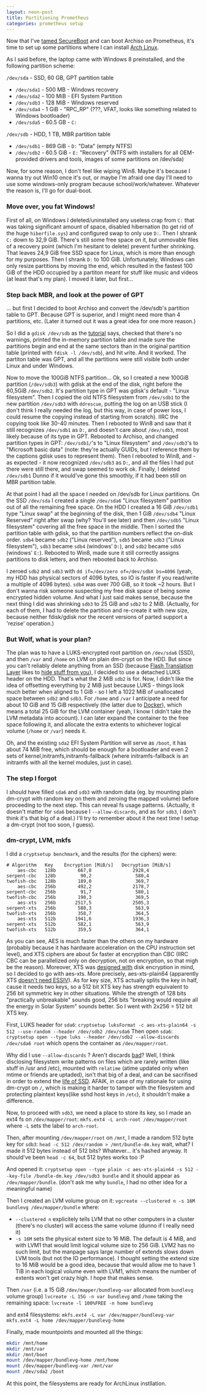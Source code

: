 ```yaml
---
layout: neon-post
title: Partitioning Prometheus
categories: prometheus setup
---
```

Now that I've [tamed SecureBoot][tamesb] and can boot Archiso on Prometheus, it's time to set up some partitions where I can install [Arch Linux][arch].

As I said before, the laptop came with Windows 8 preinstalled, and the following partition scheme:

`/dev/sda` - SSD, 60 GB, GPT partition table

* `/dev/sda1` - 500 MB - Windows recovery
* `/dev/sda2` - 100 MiB - EFI System Partition
* `/dev/sdb3` - 128 MiB - Windows reserved
* `/dev/sda4` - 1 GiB - "RPC_RP" (???, VFAT, looks like something related to Windows bootloader)
* `/dev/sda5` - 60.5 GB - `C:`

`/dev/sdb` - HDD, 1 TB, MBR partition table

* `/dev/sdb1` - 869 GiB - `D:` "Data" (empty NTFS)
* `/dev/sdb2` - 60.5 GiB - `E:` "Recovery" (NTFS with installers for all OEM-provided drivers and tools, images of some partitions on /dev/sda)

Now, for some reason, I don't feel like wiping Win8. Maybe it's because I wanna try out Win10 once it's out, or maybe I'm afraid one day I'll need to use some windows-only program because school/work/whatever. Whatever the reason is, I'll go for dual-boot.

### Move over, you fat Windows!

First of all, on Windows I deleted/uninstalled any useless crap from `C:` that was taking significant amount of space, disabled hibernation (to get rid of the huge `hiberfile.sys`) and configured swap to only use `D:`. Then I shrank `C:` down to 32,9 GiB. There's still some free space on it, but unmovable files of a recovery point (which I'm hesitant to delete) prevent further shrinking. That leaves 24,9 GiB free SSD space for Linux, which is more than enough for my purposes. Then I shrank `D:` to 100 GiB. Unfortunately, Windows can only resize partitions by moving the end, which resulted in the fastest 100 GiB of the HDD occupied by a partiton meant for stuff like music and videos (at least that's my plan). I moved it later, but first...

### Step back MBR, and look at the power of GPT

... but first I decided to boot Archiso and convert the /dev/sdb's partition table to GPT. Because GPT is superior, and I might need more than 4 partitions, etc. (Later it turned out it was a great idea for one more reason.)

So I did a `gdisk /dev/sdb` as the [tutorial][gpttut] says, checked that there's no warnings, printed the in-memory partition table and made sure the partitions begin and end at the same sectors than in the original partition table (printed with `fdisk -l /dev/sdb`), and hit `w`rite. And it worked. The partiton table was GPT, and all the partitions were still visible both under Linux and under Windows.

Now to move the 100GiB NTFS partition...
Ok, so I created a new 100GiB partition (`/dev/sdb3`) with gdisk at the end of the disk, right before the 60,5GiB `/dev/sdb2`. It's partition type in GPT was gdisk's default - "Linux filesystem". Then I copied the old NTFS filesystem from `/dev/sdb1` to the new partition `/dev/sdb3` with `ddrescue`, putting the log on an USB stick (I don't think I really needed the log, but this way, in case of power loss, I could resume the copying instead of starting from scratch). IIRC the copying took like 30-40 minutes. Then I rebooted to Win8 and saw that it still recognizes `/dev/sdb1` as `D:`, and doesn't care about `/dev/sdb3`, most likely because of its type in GPT. Rebooted to Archiso, and changed partition types in GPT: `/dev/sdb1/`'s to "Linux filesystem" and `/dev/sdb3`'s to "Microsoft basic data" (note: they're actually GUIDs, but I reference them by the captions gdisk uses to represent them). Then I rebooted to Win8, and - as expected - it now recognized `/dev/sdb3` as `D:`, and all the files I had put there were still there, and swap seemed to work ok. Finally, I deleted `/dev/sdb1` Dunno if it would've gone this smoothly, if it had been still on MBR partition table.

At that point I had all the space I needed on /dev/sdb for Linux partitions.
On the SSD `/dev/sda` I created a single `/dev/sda6` "Linux filesystem" partition out of all the remaining free space. On the HDD I created a 16 GiB `/dev/sdb1` type "Linux swap" at the beginning of the disk, then 1 GiB `/dev/sdb4` "Linux Reserved" right after swap (why? You'll see later) and then `/dev/sdb5` "Linux filesystem" covering all the free space in the middle. Then I sorted the partition table with gdisk, so that the partition numbers reflect the on-disk order. `sdb4` became `sdb2` ("Linux reserved"), `sdb5` became `sdb3` ("Linux filesystem"), `sdb3` became `sdb4` (windows' `D:`), and `sdb2` became `sdb5` (windows' `E:`). Rebooted to Win8, made sure it still correctly assigns partitions to disk letters, and then rebooted back to Archiso.

I zeroed `sdb2` and `sdb3` with `dd if=/dev/zero of=/dev/sdbX bs=4096` (yeah, my HDD has physical sectors of 4096 bytes, so IO is faster if you read/write a multiple of 4096 bytes). `sdb4` was over 700 GiB, so it took ~2 hours. But I don't wanna risk someone suspecting my free disk space of being some encrypted hidden volume. And what I just said makes sense, because the next thing I did was shrinking `sdb3` to 25 GiB and `sdb2` to 2 MiB. (Actually, for each of them, I had to delete the partition and re-create it with new size, because neither fdisk/gdisk nor the recent versions of parted support a 'rezise' operation.)

### But Wolf, what is your plan?

The plan was to have a LUKS-encrypted root partition on `/dev/sda6` (SSD), and then `/var` and `/home` on LVM on plain dm-crypt on the HDD. But since you can't reliably delete anything from an SSD (because [Flash Translation Layer][ssd-ftl] likes to [hide stuff from you][ssd-issues]), I decided to use a detached LUKS header on the HDD. That's what the 2 MiB `sdb2` is for. Now, I didn't like the idea of offsetting everything by 2 MiB just because LUKS - things look much better when aligned to 1 GiB - so I left a 1022 MiB of unallocated space between `sdb2` and `sdb3`. For `/home` and `/var` I anticipate a need for about 10 GiB and 15 GiB respectively (the latter due to [Docker]), which means a total 25 GiB for the LVM container (yeah, I know I didn't take the LVM metadata into account). I can later expand the container to the free space following it, and allocate the extra extents to whichever logical volume (`/home` or `/var`) needs it.

Oh, and the existing `sda2` EFI System Partition will serve as `/boot`, it has about 74 MiB free, which should be enough for a bootloader and even 2 sets of kernel,initramfs,initramfs-fallback (where initramfs-fallback is an initramfs with all the kernel modules, just in case).

### The step I forgot

I should have filled `sda6` and `sdb3` with random data (eg. by mounting plain dm-crypt with random key on them and zeroing the mapped volume) before proceeding to the next step. This can reveal fs usage patterns. (Actually, it doesn't matter for `sda6` because I `--allow-discards`, and as for `sdb3`, I don't think it's that big of a deal.) I'll try to remember about it the next time I setup a dm-crypt (not too soon, I guess).

### dm-crypt, LVM, mkfs

I did a `cryptsetup benchmark`, and the results (for the ciphers) were:

```
# Algorithm   Key    Encryption [MiB/s]   Decryption [MiB/s]
    aes-cbc   128b        667,8               2928,4
serpent-cbc   128b         90,2                580,4
twofish-cbc   128b        189,0                369,7
    aes-cbc   256b        492,2               2178,7
serpent-cbc   256b         91,7                580,1
twofish-cbc   256b        190,3                369,5
    aes-xts   256b       2517,5               2505,3
serpent-xts   256b        580,3                563,9
twofish-xts   256b        358,7                364,5
    aes-xts   512b       1941,6               1936,3
serpent-xts   512b        582,1                563,9
twofish-xts   512b        359,5                364,1
```

As you can see, AES is much faster than the others on my hardware (probably because it has hardware acceleration on the CPU instruction set level), and XTS ciphers are about 5x faster at encryption than CBC (IIRC CBC can be parallelized only on decryption, not on encryption, so that migh be the reason). Moreover, XTS was [designed with][XTS-wiki] disk encryption in mind, so I decided to go with aes-xts. More precisely, aes-xts-plain64 (apparently XTS [doesn't need ESSIV][xts-no-essiv]). As for key size, XTS actually splits the key in half, cause it needs two keys, so a 512 bit XTS key has strength equivalent to 256 bit symmetric key in other situations. While the strength of 128 bits "practically unbreakable" sounds good, 256 bits "breaking would require all the energy in Solar System" sounds better. So I went with 2x256 = 512 bit XTS key.

First, LUKS header for `sda6`:
`cryptsetup luksFormat -c aes-xts-plain64 -s 512 --use-random --header /dev/sdb2 /dev/sda6`
Then open `sda6`:
`cryptsetup open --type luks --header /dev/sdb2 --allow-discards /dev/sda6 root`
which opens the container as `/dev/mapper/root`.

Why did I use `--allow-discards` ? Aren't discards [bad][discard-bad]? Well, I think disclosing filesystem write patterns on files which are rarely written (like stuff in /usr and /etc), mounted with `relatime` (atime updated only when mtime or friends are uptaded), isn't that big of a deal, and can be sacrifised in order to extend the [life of SSD][discard-ssd-life]. AFAIK, in case of my rationale for using dm-crypt on `/`, which is making it harder to tamper with the filesystem and protecting plaintext keys(like sshd host keys  in `/etc`), it shouldn't make a difference.

Now, to proceed with `sdb3`, we need a place to store its key, so I made an ext4 fs on `/dev/mapper/root`:
`mkfs.ext4 -L arch-root /dev/mapper/root`
where `-L` sets the label to `arch-root`.

Then, after mounting `/dev/mapper/root` on `/mnt`, I made a random 512 byte key for `sdb3`:
`head -c 512 /dev/random > /mnt/bundle-dm.key`
wait, what? I made it 512 bytes instead of 512 bits? Whatever... it's hashed anyway.
It should've been `head -c 64`, but 512 bytes works too :P

And opened it:
`cryptsetup open --type plain -c aes-xts-plain64 -s 512 --key-file /bundle-dm.key /dev/sdb3 bundle`
and it should appear as `/dev/mapper/bundle`. (don't ask me why `bundle`, I had no other idea for a meaningful name)

Then I created an LVM volume group on it:
`vgcreate --clustered n -s 16M bundlevg /dev/mapper/bundle`
where:

* `--clustered n` explicitely tells LVM that no other computers in a cluster (there's no cluster) will access the same volume (dunno if I really need it)
* `-s 16M` sets the physical extent size to 16 MiB. The default is 4 MiB, and with LVM1 that would limit logical volume size to 256 GiB. LVM2 has no such limit, but the manpage says large number of extends slows down LVM tools (but not the IO performance). I thought setting the extend size to 16 MiB would be a good idea, because that would allow me to have 1 TiB in each logical volume even with LVM1, which means the number of extents won't get crazy high. I hope that makes sense.

Then `/var` (i.e. a 15 GiB `/dev/mapper/bundlevg-var` allocated from `bundlevg` volume group)
`lvcreate -L 15G -n var bundlevg`
and `/home` taking the remaining space:
`lvcreate -l 100%FREE -n home bundlevg`

and ext4 filesystems:
`mkfs.ext4 -L var /dev/mapper/bundlevg-var`
`mkfs.ext4 -L home /dev/mapper/bundlevg-home`

Finally, made mountpoints and mounted all the things:
```sh
mkdir /mnt/home
mkdir /mnt/var
mkdir /mnt/boot
mount /dev/mapper/bundlevg-home /mnt/home
mount /dev/mapper/bundlevg-var /mnt/var
mount /dev/sda2 /boot
```

At this point, the filesystems are ready for ArchLinux instllation.

[tamesb]: #
[arch]: #
[gpttut]: http://www.rodsbooks.com/gdisk/mbr2gpt.html
[ssd-ftl]: #
[ssd-issues]: #
[Docker]: #
[XTS-wiki]: #
[xts-no-essiv]: #
[discard-bad]: #
[discard-ssd-life]: #
